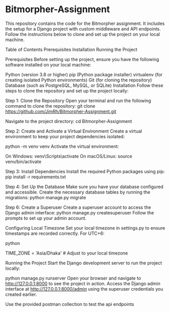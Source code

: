 # Bitmorpher-Assignment
 
This repository contains the code for the Bitmorpher assignment. It includes the setup for a Django project with custom middleware and API endpoints. Follow the instructions below to clone and set up the project on your local machine.

Table of Contents
Prerequisites
Installation
Running the Project

Prerequisites
Before setting up the project, ensure you have the following software installed on your local machine:

Python (version 3.8 or higher)
pip (Python package installer)
virtualenv (for creating isolated Python environments)
Git (for cloning the repository)
Database (such as PostgreSQL, MySQL, or SQLite)
Installation
Follow these steps to clone the repository and set up the project locally:

Step 1: Clone the Repository
Open your terminal and run the following command to clone the repository:
git clone https://github.com/JimRh/Bitmorpher-Assignment.git

Navigate to the project directory:
cd Bitmorpher-Assignment

Step 2: Create and Activate a Virtual Environment
Create a virtual environment to keep your project dependencies isolated:

python -m venv venv
Activate the virtual environment:

On Windows:
venv\Scripts\activate
On macOS/Linux:
source venv/bin/activate

Step 3: Install Dependencies
Install the required Python packages using pip:
pip install -r requirements.txt



Step 4: Set Up the Database
Make sure you have your database configured and accessible. Create the necessary database tables by running the migrations:
python manage.py migrate

Step 6: Create a Superuser
Create a superuser account to access the Django admin interface:
python manage.py createsuperuser
Follow the prompts to set up your admin account.




Configuring Local Timezone
Set your local timezone in settings.py to ensure timestamps are recorded correctly. For UTC+6:

python

TIME_ZONE = 'Asia/Dhaka'  # Adjust to your local timezone

Running the Project
Start the Django development server to run the project locally:

python manage.py runserver
Open your browser and navigate to http://127.0.0.1:8000 to see the project in action.
Access the Django admin interface at http://127.0.0.1:8000/admin using the superuser credentials you created earlier.

Use the provided postman collection to test the api endpoints